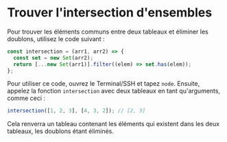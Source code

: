 # Trouver l'intersection d'ensembles

Pour trouver les éléments communs entre deux tableaux et éliminer les doublons, utilisez le code suivant :

```js
const intersection = (arr1, arr2) => {
  const set = new Set(arr2);
  return [...new Set(arr1)].filter((elem) => set.has(elem));
};
```

Pour utiliser ce code, ouvrez le Terminal/SSH et tapez `node`. Ensuite, appelez la fonction `intersection` avec deux tableaux en tant qu'arguments, comme ceci :

```js
intersection([1, 2, 3], [4, 3, 2]); // [2, 3]
```

Cela renverra un tableau contenant les éléments qui existent dans les deux tableaux, les doublons étant éliminés.
